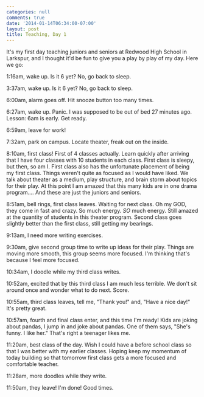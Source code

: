```yaml
---
categories: null
comments: true
date: '2014-01-14T06:34:00-07:00'
layout: post
title: Teaching, Day 1
---
```


It's my first day teaching juniors and seniors at Redwood High School in Larkspur, and I thought it'd be fun to give you a play by play of my day. Here we go:

1:16am, wake up. Is it 6 yet? No, go back to sleep.

3:37am, wake up. Is it 6 yet? No, go back to sleep.

6:00am, alarm goes off. Hit snooze button too many times.

6:27am, wake up. Panic. I was supposed to be out of bed 27 minutes ago. Lesson: 6am is early. Get ready.

6:59am, leave for work!

7:32am, park on campus. Locate theater, freak out on the inside.

8:10am, first class! First of 4 classes actually. Learn quickly after arriving that I have four classes with 10 students in each class. First class is sleepy, but then, so am I. First class also has the unfortunate placement of being my first class. Things weren't quite as focused as I would have liked. We talk about theater as a medium, play structure, and brain storm about topics for their play. At this point I am amazed that this many kids are in one drama program.... And these are just the juniors and seniors.

8:51am, bell rings, first class leaves. Waiting for next class. Oh my GOD, they come in fast and crazy. So much energy. *SO* much energy. Still amazed at the quantity of students in this theater program. Second class goes slightly better than the first class, still getting my bearings.

9:13am, I need more writing exercises. 

9:30am, give second group time to write up ideas for their play. Things are moving more smooth, this group seems more focused. I'm thinking that's because I feel more focused.

10:34am, I doodle while my third class writes.

10:52am, excited that by this third class I am much less terrible. We don't sit around once and wonder what to do next. Score.

10:55am, third class leaves, tell me, "Thank you!" and, "Have a nice day!" It's pretty great.

10:57am, fourth and final class enter, and this time I'm ready! Kids are joking about pandas, I jump in and joke about pandas. One of them says, "She's funny. I like her." That's right a teenager likes me.

11:20am, best class of the day. Wish I could have a before school class so that I was better with my earlier classes. Hoping keep my momentum of today building so that tomorrow first class gets a more focused and comfortable teacher.

11:28am, more doodles while they write.

11:50am, they leave! I'm done! Good times.